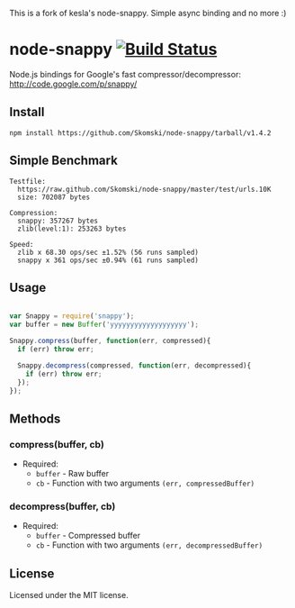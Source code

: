 This is a fork of kesla's node-snappy. Simple async binding and no more :)

# node-snappy [![Build Status](https://secure.travis-ci.org/Skomski/node-snappy.png?branch=master)](http://travis-ci.org/Skomski/node-snappy)

Node.js bindings for Google's fast compressor/decompressor: <http://code.google.com/p/snappy/>

## Install

```
npm install https://github.com/Skomski/node-snappy/tarball/v1.4.2
```

## Simple Benchmark

```
Testfile:
  https://raw.github.com/Skomski/node-snappy/master/test/urls.10K
  size: 702087 bytes

Compression:
  snappy: 357267 bytes
  zlib(level:1): 253263 bytes

Speed:
  zlib x 68.30 ops/sec ±1.52% (56 runs sampled)
  snappy x 361 ops/sec ±0.94% (61 runs sampled)
```

## Usage

```javascript

var Snappy = require('snappy');
var buffer = new Buffer('yyyyyyyyyyyyyyyyyyy');

Snappy.compress(buffer, function(err, compressed){
  if (err) throw err;

  Snappy.decompress(compressed, function(err, decompressed){
    if (err) throw err;
  });
});
```

## Methods

### compress(buffer, cb)
  * Required:
    * `buffer` - Raw buffer
    * `cb` - Function with two arguments `(err, compressedBuffer)`

### decompress(buffer, cb)
  * Required:
    * `buffer` - Compressed buffer
    * `cb` - Function with two arguments `(err, decompressedBuffer)`

## License

Licensed under the MIT license.
